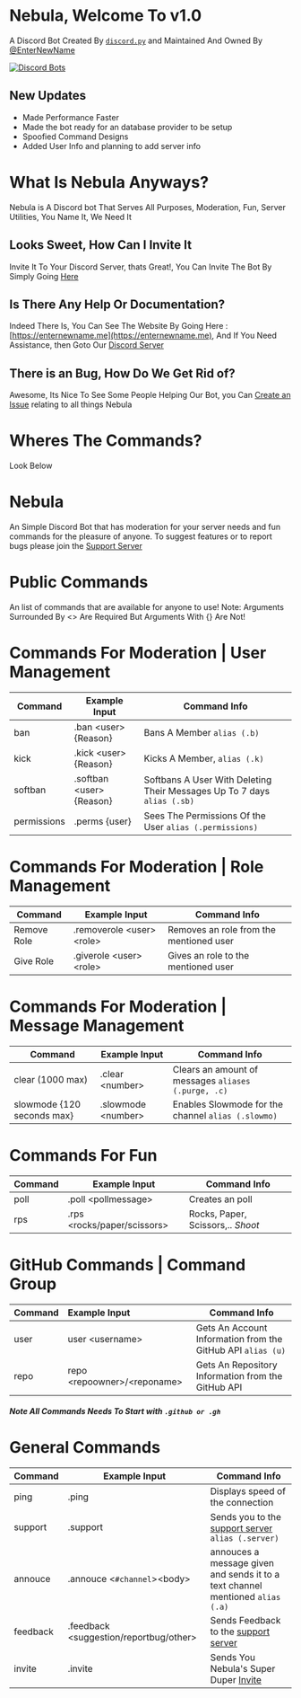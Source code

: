 # Nebula, Welcome To v1.0

A Discord Bot Created By [`discord.py`](https://discordpy.readthedocs.io/en/rewrite/api.html) and Maintained And Owned By [@EnterNewName](https://github.com/EnterNewName)

[![Discord Bots](https://discordbots.org/api/widget/501191721456107531.svg)](https://discordbots.org/bot/501191721456107531)

## New Updates

* Made Performance Faster
* Made the bot ready for an database provider to be setup
* Spoofied Command Designs
* Added User Info and planning to add server info

# What Is Nebula Anyways?

Nebula is A Discord bot That Serves All Purposes, Moderation, Fun, Server Utilities, You Name It, We Need It

## Looks Sweet, How Can I Invite It

Invite It To Your Discord Server, thats Great!, You Can Invite The Bot By Simply Going [Here](https://links.enternewname.me/nebula)

## Is There Any Help Or Documentation?

Indeed There Is, You Can See The Website By Going Here : [https://enternewname.me](https://enternewname.me), And If You Need Assistance, then Goto Our [Discord Server](https://links.enternewname.me/server)

## There is an Bug, How Do We Get Rid of?

Awesome, Its Nice To See Some People Helping Our Bot, you Can [Create an Issue](https://github.com/nebula-assets/Nebula/issues/new) relating to all things Nebula

# Wheres The Commands?

Look Below

# Nebula

An Simple Discord Bot that has moderation for your server needs and fun commands for the 
pleasure of anyone. To suggest features or to report bugs please join the [Support Server](https://links.enternewname.me/server)

# Public Commands

An list of commands that are available for anyone to use!
Note: Arguments Surrounded By &lt;&gt; Are Required But Arguments With {} Are Not! 

# Commands For Moderation | User Management

| Command | Example Input | Command Info |
| --------|-------------| ------------|
| ban | .ban &lt;user&gt; {Reason}| Bans A Member `alias (.b)` |
| kick | .kick &lt;user&gt; {Reason} | Kicks A Member, `alias (.k)` |
| softban | .softban &lt;user&gt; {Reason} | Softbans A User With Deleting Their Messages Up To 7 days `alias (.sb)` |
| permissions | .perms {user} | Sees The Permissions Of the User `alias (.permissions)` |

# Commands For Moderation | Role Management

| Command | Example Input | Command Info |
| --------|-------------| ------------|
| Remove Role | .removerole &lt;user&gt; &lt;role&gt; | Removes an role from the mentioned user |
| Give Role | .giverole &lt;user&gt; &lt;role&gt; | Gives an role to the mentioned user |

# Commands For Moderation | Message Management

| Command | Example Input | Command Info |
| --------|-------------| ------------|
| clear (1000 max) | .clear &lt;number&gt; | Clears an amount of messages `aliases (.purge, .c)` |
| slowmode {120 seconds max} | .slowmode &lt;number&gt; | Enables Slowmode for the channel `alias (.slowmo)` |

# Commands For Fun

| Command | Example Input | Command Info |
| --------|-------------| ------------|
| poll | .poll &lt;pollmessage&gt; | Creates an poll |
| rps | .rps &lt;rocks/paper/scissors&gt; | Rocks, Paper, Scissors,.. *Shoot* |

# GitHub Commands | Command Group 

| Command | Example Input | Command Info |
| --------|:-------------| ------------|
| user | user &lt;username&gt; | Gets An Account Information from the GitHub API `alias (u)` |
| repo | repo &lt;repoowner&gt;/&lt;reponame&gt; | Gets An Repository Information from the GitHub API |

###### ___Note All Commands Needs To Start with `.github or .gh`___

# General Commands

| Command | Example Input | Command Info |
| --------|-------------| ------------|
| ping | .ping | Displays speed of the connection |
| support | .support | Sends you to the [support server](https://links.enternewname.me/server) `alias (.server)` |
| annouce | .annouce &lt;`#channel`&gt;&lt;body&gt; | annouces a message given and sends it to a text channel mentioned `alias (.a)` |
| feedback | .feedback &lt;suggestion/reportbug/other&gt; | Sends Feedback to the [support server](https://links.enternewname.me/server) |
| invite | .invite | Sends You Nebula's Super Duper [Invite](https://links.enternewname.me/nebula) |